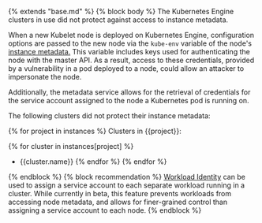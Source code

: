 {% extends "base.md" %}
{% block body %}
The Kubernetes Engine clusters in use did not protect against access to instance metadata.

When a new Kubelet node is deployed on Kubernetes Engine, configuration options are passed to the new node via the `kube-env` variable of the node's [instance metadata.](https://cloud.google.com/compute/docs/storing-retrieving-metadata) This variable includes keys used for authenticating the node with the master API. As a result, access to these credentials, provided by a vulnerability in a pod deployed to a node, could allow an attacker to impersonate the node.

Additionally, the metadata service allows for the retrieval of credentials for the service account assigned to the node a Kubernetes pod is running on.

The following clusters did not protect their instance metadata:

{% for project in instances %}
Clusters in {{project}}:

{% for cluster in instances[project] %}
- {{cluster.name}}
{% endfor %}
{% endfor %}

{% endblock %}
{% block recommendation %}
[Workload Identity](https://cloud.google.com/kubernetes-engine/docs/how-to/workload-identity) can be used to assign a service account to each separate workload running in a cluster. While currently in beta, this feature prevents workloads from accessing node metadata, and allows for finer-grained control than assigning a service account to each node.
{% endblock %}
